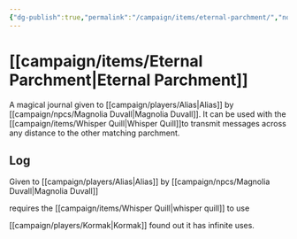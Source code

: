 ```yaml
---
{"dg-publish":true,"permalink":"/campaign/items/eternal-parchment/","noteIcon":"","created":"2025-10-26T13:08:51.074-07:00","updated":"2025-10-27T13:25:18.122-07:00"}
---
```


# [[campaign/items/Eternal Parchment\|Eternal Parchment]]
A magical journal given to [[campaign/players/Alias\|Alias]] by [[campaign/npcs/Magnolia Duvall\|Magnolia Duvall]]. It can be used with the [[campaign/items/Whisper Quill\|Whisper Quill]]to transmit messages across any distance to the other matching parchment.

## Log
Given to [[campaign/players/Alias\|Alias]] by [[campaign/npcs/Magnolia Duvall\|Magnolia Duvall]]

requires the [[campaign/items/Whisper Quill\|whisper quill]] to use 

[[campaign/players/Kormak\|Kormak]] found out it has infinite uses. 